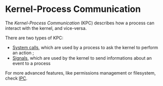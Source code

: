 # Kernel-Process Communication

The _Kernel-Process Communication_ (KPC) describes how a process can interact with the kernel, and vice-versa.

There are two types of KPC:

* [System calls](../specs/syscalls.md), which are used by a process to ask the kernel to perform an action ;
* [Signals](../specs/signals.md), which are used by the kernel to send informations about an event to a process

For more advanced features, like permissions management or filesystem, check [IPC](ipc.md).